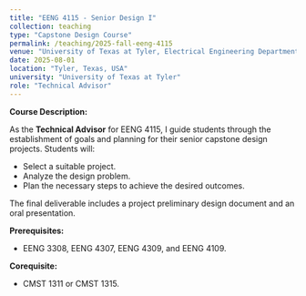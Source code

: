 ```yaml
---
title: "EENG 4115 - Senior Design I"
collection: teaching
type: "Capstone Design Course"
permalink: /teaching/2025-fall-eeng-4115
venue: "University of Texas at Tyler, Electrical Engineering Department"
date: 2025-08-01
location: "Tyler, Texas, USA"
university: "University of Texas at Tyler"
role: "Technical Advisor"
---
```


**Course Description:**

As the **Technical Advisor** for EENG 4115, I guide students through the establishment of goals and planning for their senior capstone design projects. Students will:
- Select a suitable project.
- Analyze the design problem.
- Plan the necessary steps to achieve the desired outcomes.

The final deliverable includes a project preliminary design document and an oral presentation.

**Prerequisites:**
- EENG 3308, EENG 4307, EENG 4309, and EENG 4109.

**Corequisite:**
- CMST 1311 or CMST 1315.
